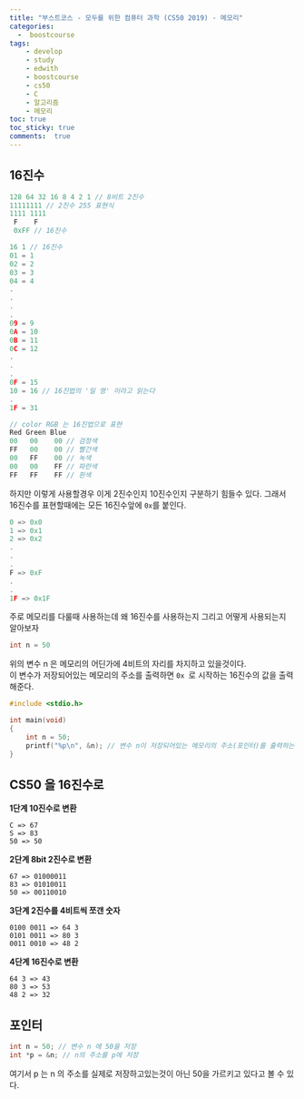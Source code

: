 ```yaml
---
title: "부스트코스 - 모두를 위한 컴퓨터 과학 (CS50 2019) - 메모리"
categories: 
  -  boostcourse
tags: 
    - develop
    - study
    - edwith
    - boostcourse
    - cs50
    - C
    - 알고리즘
    - 메모리
toc: true
toc_sticky: true
comments:  true
---
```


## 16진수

```c
128 64 32 16 8 4 2 1 // 8비트 2진수
11111111 // 2진수 255 표현식
1111 1111
 F    F
 0xFF // 16진수

16 1 // 16진수
01 = 1
02 = 2
03 = 3
04 = 4
.
.
.
.
09 = 9
0A = 10
0B = 11
0C = 12
.
.
.
0F = 15
10 = 16 // 16진법의 '일 영' 이라고 읽는다
.
1F = 31
```

```c
// color RGB 는 16진법으로 표현
Red Green Blue
00   00    00 // 검정색
FF   00    00 // 빨간색
00   FF    00 // 녹색
00   00    FF // 파란색
FF   FF    FF // 흰색
```

하지만 이렇게 사용할경우 이게 2진수인지 10진수인지 구분하기 힘들수 있다. 그래서 16진수를 표현할때에는 모든 16진수앞에 `0x`를 붙인다.

```c
0 => 0x0
1 => 0x1
2 => 0x2
.
.
.
F => 0xF
.
.
1F => 0x1F
```

주로 메모리를 다룰때 사용하는데 왜 16진수를 사용하는지 그리고 어떻게 사용되는지 알아보자

```c
int n = 50
```
위의 변수 n 은 메모리의 어딘가에 4비트의 자리를 차지하고 있을것이다.  
이 변수가 저장되어있는 메모리의 주소를 출력하면 `0x `로 시작하는 16진수의 값을 출력해준다.

```c
#include <stdio.h>

int main(void)
{
    int n = 50;
    printf("%p\n", &n); // 변수 n이 저장되어있는 메모리의 주소(포인터)를 출력하는 문법
}
```

## CS50 을 16진수로
**1단계 10진수로 변환**  
```console
C => 67  
S => 83  
50 => 50 
``` 

**2단계 8bit 2진수로 변환**  
```console
67 => 01000011  
83 => 01010011  
50 => 00110010 
```

**3단계 2진수를 4비트씩 쪼갠 숫자**
```console
0100 0011 => 64 3  
0101 0011 => 80 3  
0011 0010 => 48 2  
```

**4단계 16진수로 변환**  
```console
64 3 => 43  
80 3 => 53  
48 2 => 32  
```


## 포인터
```c
int n = 50; // 변수 n 에 50을 저장
int *p = &n; // n의 주소를 p에 저장
```
여기서 p 는 n 의 주소를 실제로 저장하고있는것이 아닌 50을 가르키고 있다고 볼 수 있다. 